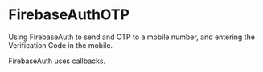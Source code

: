 # FirebaseAuthOTP

Using FirebaseAuth to send and OTP to a mobile number, and entering the Verification Code in the mobile.

FirebaseAuth uses callbacks.
